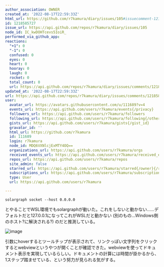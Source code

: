 ```yaml
---
author_association: OWNER
created_at: '2022-08-17T22:59:33Z'
html_url: https://github.com/r7kamura/diary/issues/105#issuecomment-1218585727
id: 1218585727
issue_url: https://api.github.com/repos/r7kamura/diary/issues/105
node_id: IC_kwDOHTcevs5IoiR_
performed_via_github_app: 
reactions:
  "+1": 0
  "-1": 0
  confused: 0
  eyes: 0
  heart: 0
  hooray: 0
  laugh: 0
  rocket: 0
  total_count: 0
  url: https://api.github.com/repos/r7kamura/diary/issues/comments/1218585727/reactions
updated_at: '2022-08-17T22:59:33Z'
url: https://api.github.com/repos/r7kamura/diary/issues/comments/1218585727
user:
  avatar_url: https://avatars.githubusercontent.com/u/111689?v=4
  events_url: https://api.github.com/users/r7kamura/events{/privacy}
  followers_url: https://api.github.com/users/r7kamura/followers
  following_url: https://api.github.com/users/r7kamura/following{/other_user}
  gists_url: https://api.github.com/users/r7kamura/gists{/gist_id}
  gravatar_id: ''
  html_url: https://github.com/r7kamura
  id: 111689
  login: r7kamura
  node_id: MDQ6VXNlcjExMTY4OQ==
  organizations_url: https://api.github.com/users/r7kamura/orgs
  received_events_url: https://api.github.com/users/r7kamura/received_events
  repos_url: https://api.github.com/users/r7kamura/repos
  site_admin: false
  starred_url: https://api.github.com/users/r7kamura/starred{/owner}{/repo}
  subscriptions_url: https://api.github.com/users/r7kamura/subscriptions
  type: User
  url: https://api.github.com/users/r7kamura

---
```

```
solargraph socket --host 0.0.0.0
```

とやることでWSL環境でもsolargraphが動いた。これをしないと動かない……デフォルトだと127.0.0.1になってこれがWSLだと動かない (別のもの...Windows側のホスト?に解決される?) のだと推測している。

![image](https://user-images.githubusercontent.com/111689/185257843-4fc4893a-5096-4183-98b8-fd7353042181.png)

引数にhoverするとツールチップが表示されて、リンクっぽい文字列をクリックするとwebviewというやつが開くことが確認できた。webviewを使ってドキュメント表示を実現しているらしい。ドキュメントの計算には時間が掛かるから、1ステップ踏ませている、という努力が見られる気がする。